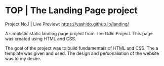 # TOP | The Landing Page project

Project No.1 | Live Preview: https://yashido.github.io/landing/

A simplistic static landing page project from
The Odin Project. This page was created using 
HTML and CSS. 

The goal of the project was to build fundamentals
of HTML and CSS. The a template was given and used.
The design and personaliation of the website was to
my desire.
